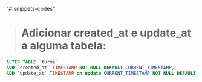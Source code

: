 "# snippets-codes" 

> # Adicionar created_at e update_at a alguma tabela:
 ```sql
ALTER TABLE `turma` 
ADD `created_at` TIMESTAMP NOT NULL DEFAULT CURRENT_TIMESTAMP, 
ADD `update_at` TIMESTAMP on update CURRENT_TIMESTAMP NOT NULL DEFAULT CURRENT_TIMESTAMP;
```